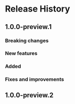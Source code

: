 # Release History

## 1.0.0-preview.1

### Breaking changes

### New features

### Added

### Fixes and improvements

## 1.0.0-preview.2
